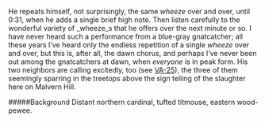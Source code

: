 He repeats himself, not surprisingly, the same _wheeze_ over and over, until 0:31, when he adds a single brief high note. Then listen carefully to the wonderful variety of _wheeze_s that he offers over the next minute or so. I have never heard such a performance from a blue-gray gnatcatcher; all these years I’ve heard only the endless repetition of a single _wheeze_ over and over, but this is, after all, the dawn chorus, and perhaps I’ve never been out among the gnatcatchers at dawn, when _everyone_ is in peak form. His two neighbors are calling excitedly, too (see [VA-25](http://listeningtoacontinentsing.com/recording.php?page=VA-25)), the three of them seemingly sparring in the treetops above the sign telling of the slaughter here on Malvern Hill. 

#####Background
Distant northern cardinal, tufted titmouse, eastern wood-pewee.
